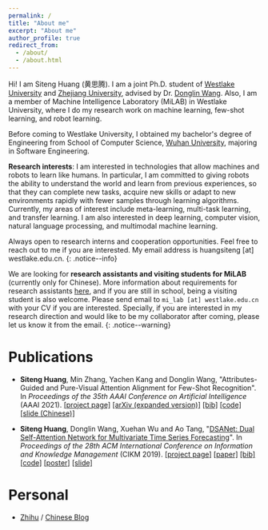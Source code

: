 ```yaml
---
permalink: /
title: "About me"
excerpt: "About me"
author_profile: true
redirect_from: 
  - /about/
  - /about.html
---
```


Hi! I am Siteng Huang (黄思腾). I am a joint Ph.D. student of [Westlake University](https://www.westlake.edu.cn/) and [Zhejiang University](http://www.zju.edu.cn/), advised by Dr. [Donglin Wang](https://en.westlake.edu.cn/about/faculty/201912/t20191206_2513.shtml). Also, I am a member of Machine Intelligence Laboratory (MiLAB) in Westlake University, where I do my research work on machine learning, few-shot learning, and robot learning. 

Before coming to Westlake University, I obtained my bachelor's degree of Engineering from School of Computer Science, [Wuhan University](https://www.whu.edu.cn/), majoring in Software Engineering.

**Research interests**: I am interested in technologies that allow machines and robots to learn like humans. In particular, I am committed to giving robots the ability to understand the world and learn from previous experiences, so that they can complete new tasks, acquire new skills or adapt to new environments rapidly with fewer samples through learning algorithms. Currently, my areas of interest include meta-learning, multi-task learning, and transfer learning. I am also interested in deep learning, computer vision, natural language processing, and multimodal machine learning.

Always open to research interns and cooperation opportunities. Feel free to reach out to me if you are interested. My email address is huangsiteng [at] westlake.edu.cn.
{: .notice--info}

We are looking for **research assistants and visiting students for MiLAB** (currently only for Chinese). More information about requirements for research assistants [here](https://www.westlake.edu.cn/Careers/OpenPositions/research/202012/t20201223_7545.shtml), and if you are still in school, being a visiting student is also welcome. Please send email to `mi_lab [at] westlake.edu.cn` with your CV if you are interested. Specially, if you are interested in my research direction and would like to be my collaborator after coming, please let us know it from the email.
{: .notice--warning}

<!-- Pre-prints
======
	
* **Siteng Huang**, Min Zhang, Yachen Kang and Donglin Wang, &quot;[Attributes-Guided and Pure-Visual Attention Alignment for Few-Shot Recognition](https://arxiv.org/abs/2009.04724)&quot;. *arXiv preprint arXiv:2009.04724*. -->

Publications
======

* **Siteng Huang**, Min Zhang, Yachen Kang and Donglin Wang, &quot;Attributes-Guided and Pure-Visual Attention Alignment for Few-Shot Recognition&quot;. In *Proceedings of the 35th AAAI Conference on Artificial Intelligence* (AAAI 2021). [[project page]](https://kyonhuang.top/publication/attributes-guided-attention-module) [[arXiv (expanded version)]](https://arxiv.org/abs/2009.04724) [[bib]](https://kyonhuang.top/publication/attributes-guided-attention-module#bibtex) [[code]](https://github.com/bighuang624/AGAM) [[slide (Chinese)]](https://kyonhuang.top/files/AGAM/AGAM-slide-Chinese.pdf)

* **Siteng Huang**, Donglin Wang, Xuehan Wu and Ao Tang, &quot;[DSANet: Dual Self-Attention Network for Multivariate Time Series Forecasting](https://dl.acm.org/doi/abs/10.1145/3357384.3358132)&quot;. In *Proceedings of the 28th ACM International Conference on Information and Knowledge Management* (CIKM 2019). [[project page]](https://kyonhuang.top/publication/dual-self-attention-network) [[paper]](https://kyonhuang.top/files/DSANet/Huang-DSANet.pdf) [[bib]](https://kyonhuang.top/publication/dual-self-attention-network#bibtex) [[code]](https://github.com/bighuang624/DSANet) [[poster]](https://kyonhuang.top/files/DSANet/cikm19-DSANet-poster.pdf) [[slide]](https://kyonhuang.top/files/DSANet/cikm19-DSANet-presentation.pdf)

Personal
===

* [Zhihu](https://www.zhihu.com/people/huang-si-teng-67) / [Chinese Blog](https://kyonhuang.top/blog/)


